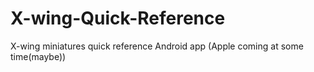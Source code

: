 # X-wing-Quick-Reference
X-wing miniatures quick reference Android app (Apple coming at some time(maybe)) 
